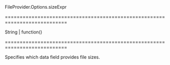 <!--id-->FileProvider.Options.sizeExpr<!--/id-->
===========================================================================
<!--type-->String | function()<!--/type-->
===========================================================================

<!--shortDescription-->
Specifies which data field provides file sizes.
<!--/shortDescription-->

<!--fullDescription-->

<!--/fullDescription-->
